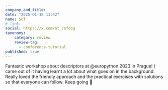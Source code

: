```yaml
---
company_and_title:
date: "2025-01-18 11:42"
name: Sof
# link:
social: https://x.com/at_sofdog
taxonomy:
    category: review
    review-tag:
      - conference-tutorial
published: true
---
```


Fantastic workshop about descriptors at @europython 2023 in Prague! I came out of it having learnt a lot about what goes on in the background. Really loved the friendly approach and the practical exercises with solutions so that everyone can follow. Keep going 🚀
